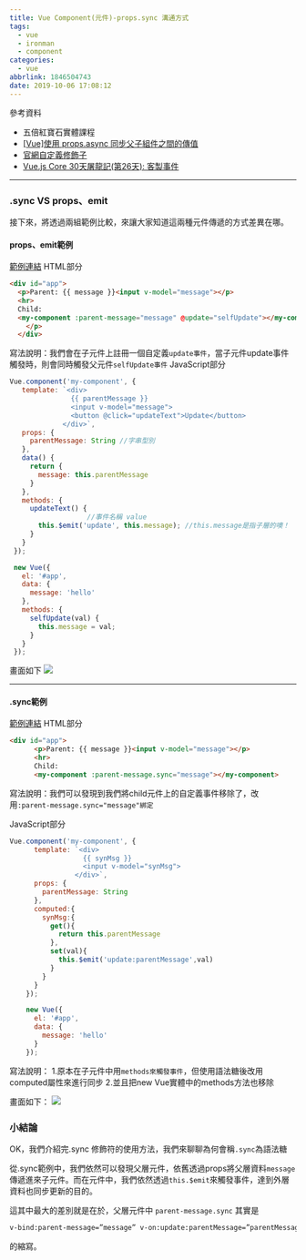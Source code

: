 ```yaml
---
title: Vue Component(元件)-props.sync 溝通方式
tags:
  - vue
  - ironman
  - component
categories:
  - vue
abbrlink: 1846504743
date: 2019-10-06 17:08:12
---
```


參考資料
- 五倍紅寶石實體課程
- [[Vue]使用 props.async 同步父子組件之間的傳值](https://medium.com/%E4%B8%80%E5%80%8B%E5%B0%8F%E5%B0%8F%E5%B7%A5%E7%A8%8B%E5%B8%AB%E7%9A%84%E9%9A%A8%E6%89%8B%E7%AD%86%E8%A8%98/vue-%E4%BD%BF%E7%94%A8-props-async-%E5%90%8C%E6%AD%A5%E7%88%B6%E5%AD%90%E7%B5%84%E5%BB%BA%E4%B9%8B%E9%96%93%E7%9A%84%E5%82%B3%E5%80%BC-f7b1d3007836)
- [官網自定義修飾子](https://cn.vuejs.org/v2/guide/components-custom-events.html#sync-%E4%BF%AE%E9%A5%B0%E7%AC%A6)
- [Vue.js Core 30天屠龍記(第26天): 客製事件](https://ithelp.ithome.com.tw/articles/10209183)
<!-- more -->
-----

### .sync VS props、emit
接下來，將透過兩組範例比較，來讓大家知道這兩種元件傳遞的方式差異在哪。

#### props、emit範例
[範例連結](https://jsbin.com/huliyem/3/edit?html,js,output)
HTML部分
```html
<div id="app">
  <p>Parent: {{ message }}<input v-model="message"></p>
  <hr>
  Child:
  <my-component :parent-message="message" @update="selfUpdate"></my-component>
    </p>
  </div>
```
寫法說明：我們會在子元件上註冊一個自定義`update事件`，當子元件update事件觸發時，則會同時觸發父元件`selfUpdate事件`
JavaScript部分
```javascript
Vue.component('my-component', {
   template: `<div>
               {{ parentMessage }}
               <input v-model="message">
               <button @click="updateText">Update</button>
             </div>`,
   props: {
     parentMessage: String //字串型別
   },
   data() {
     return {
       message: this.parentMessage
     }
   },
   methods: {
     updateText() {
                   //事件名稱 value
       this.$emit('update', this.message); //this.message是指子層的噢！
     }
   }
 });

 new Vue({
   el: '#app',
   data: {
     message: 'hello'
   },
   methods: {
     selfUpdate(val) {
       this.message = val;
     }
   }
 });

```
畫面如下
![](https://media.giphy.com/media/Qu7Lk3AqZhPJEotVNH/giphy.gif)

-----


#### .sync範例
[範例連結](https://jsbin.com/wupidon/edit?html,js,console,output)
HTML部分
```html
<div id="app">
      <p>Parent: {{ message }}<input v-model="message"></p>
      <hr>
      Child:
      <my-component :parent-message.sync="message"></my-component>
```
寫法說明：我們可以發現到我們將child元件上的自定義事件移除了，改用`:parent-message.sync="message"綁定`

JavaScript部分
```javascript
Vue.component('my-component', {
      template: `<div>
                  {{ synMsg }}
                  <input v-model="synMsg">
                </div>`,
      props: {
        parentMessage: String
      },
      computed:{
        synMsg:{
          get(){
            return this.parentMessage
          },
          set(val){
            this.$emit('update:parentMessage',val)
          }
        }
      }
    });

    new Vue({
      el: '#app',
      data: {
        message: 'hello'
      }
    });

```
寫法說明：
1.原本在子元件中用`methods來觸發事件`，但使用語法糖後改用computed屬性來進行同步
2.並且把new Vue實體中的methods方法也移除

畫面如下：
![](https://media.giphy.com/media/RfAUBaqtHDDNT5kmPS/giphy.gif)

### 小結論
OK，我們介紹完.sync 修飾符的使用方法，我們來聊聊為何會稱`.sync`為語法糖

從.sync範例中，我們依然可以發現父層元件，依舊透過props將父層資料`message`傳遞進來子元件。而在元件中，我們依然透過`this.$emit`來觸發事件，達到外層資料也同步更新的目的。

這其中最大的差別就是在於，父層元件中 `parent-message.sync` 其實是
```html
v-bind:parent-message=”message” v-on:update:parentMessage=”parentMessage = $event”
``` 
的縮寫。


